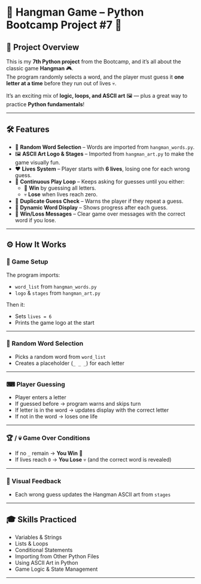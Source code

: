 # 🎯 Hangman Game – Python Bootcamp Project #7 🐍

## 📜 Project Overview
This is my **7th Python project** from the Bootcamp, and it’s all about the classic game **Hangman** 🎮.  
The program randomly selects a word, and the player must guess it **one letter at a time** before they run out of lives 💀.

It’s an exciting mix of **logic, loops, and ASCII art** 🖼️ — plus a great way to practice **Python fundamentals**!

---

## 🛠 Features
- 🎲 **Random Word Selection** – Words are imported from `hangman_words.py`.
- 🖼 **ASCII Art Logo & Stages** – Imported from `hangman_art.py` to make the game visually fun.
- ❤️ **Lives System** – Player starts with **6 lives**, losing one for each wrong guess.
- 🔁 **Continuous Play Loop** – Keeps asking for guesses until you either:
  - 🎉 **Win** by guessing all letters.
  - 💀 **Lose** when lives reach zero.
- 🔄 **Duplicate Guess Check** – Warns the player if they repeat a guess.
- 🧩 **Dynamic Word Display** – Shows progress after each guess.
- 📢 **Win/Loss Messages** – Clear game over messages with the correct word if you lose.

---


## ⚙ How It Works

### 🏁 Game Setup
The program imports:
- `word_list` from `hangman_words.py`
- `logo` & `stages` from `hangman_art.py`

Then it:
- Sets `lives = 6`
- Prints the game logo at the start

---

### 🎯 Random Word Selection
- Picks a random word from `word_list`
- Creates a placeholder (`_ _ _`) for each letter

---

### ⌨ Player Guessing
- Player enters a letter
- If guessed before → program warns and skips turn
- If letter is in the word → updates display with the correct letter
- If not in the word → loses one life

---

### 🏆 / 💀 Game Over Conditions
- If no `_` remain → **You Win** 🎉
- If lives reach `0` → **You Lose** 💀 (and the correct word is revealed)

---

### 🎨 Visual Feedback
- Each wrong guess updates the Hangman ASCII art from `stages`

---

## 🎓 Skills Practiced
- Variables & Strings
- Lists & Loops
- Conditional Statements
- Importing from Other Python Files
- Using ASCII Art in Python
- Game Logic & State Management

---


